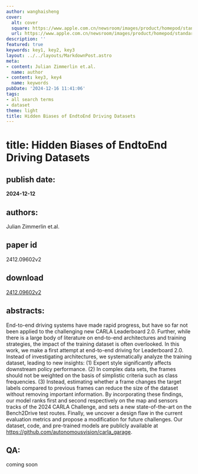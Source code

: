 ```yaml
---
author: wanghaisheng
cover:
  alt: cover
  square: https://www.apple.com.cn/newsroom/images/product/homepod/standard/Apple-HomePod-hero-230118_big.jpg.large_2x.jpg
  url: https://www.apple.com.cn/newsroom/images/product/homepod/standard/Apple-HomePod-hero-230118_big.jpg.large_2x.jpg
description: ''
featured: true
keywords: key1, key2, key3
layout: ../../layouts/MarkdownPost.astro
meta:
- content: Julian Zimmerlin et.al.
  name: author
- content: key3, key4
  name: keywords
pubDate: '2024-12-16 11:41:06'
tags:
- all search terms
- dataset
theme: light
title: Hidden Biases of EndtoEnd Driving Datasets
---
```


# title: Hidden Biases of EndtoEnd Driving Datasets 
## publish date: 
**2024-12-12** 
## authors: 
  Julian Zimmerlin et.al. 
## paper id
2412.09602v2
## download
[2412.09602v2](http://arxiv.org/abs/2412.09602v2)
## abstracts:
End-to-end driving systems have made rapid progress, but have so far not been applied to the challenging new CARLA Leaderboard 2.0. Further, while there is a large body of literature on end-to-end architectures and training strategies, the impact of the training dataset is often overlooked. In this work, we make a first attempt at end-to-end driving for Leaderboard 2.0. Instead of investigating architectures, we systematically analyze the training dataset, leading to new insights: (1) Expert style significantly affects downstream policy performance. (2) In complex data sets, the frames should not be weighted on the basis of simplistic criteria such as class frequencies. (3) Instead, estimating whether a frame changes the target labels compared to previous frames can reduce the size of the dataset without removing important information. By incorporating these findings, our model ranks first and second respectively on the map and sensors tracks of the 2024 CARLA Challenge, and sets a new state-of-the-art on the Bench2Drive test routes. Finally, we uncover a design flaw in the current evaluation metrics and propose a modification for future challenges. Our dataset, code, and pre-trained models are publicly available at https://github.com/autonomousvision/carla_garage.
## QA:
coming soon
